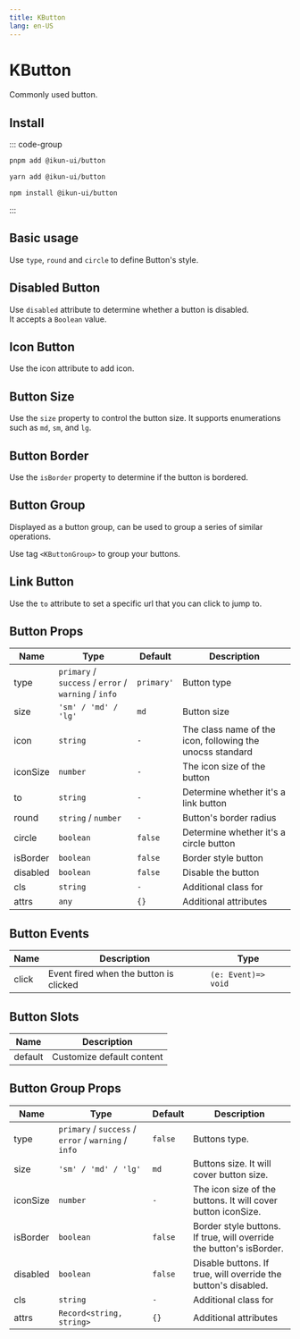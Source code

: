 ```yaml
---
title: KButton
lang: en-US
---
```


# KButton

Commonly used button.

## Install

::: code-group

```bash [pnpm]
pnpm add @ikun-ui/button
```

```bash [yarn]
yarn add @ikun-ui/button
```

```bash [npm]
npm install @ikun-ui/button
```

:::

## Basic usage

Use `type`, `round` and `circle` to define Button's style.

<demo src="../../../../example/button/basic.svelte"  github='Button'></demo>

## Disabled Button

Use `disabled` attribute to determine whether a button is disabled.  
It accepts a `Boolean` value.

<demo src="../../../../example/button/disabled.svelte" github='Button'></demo>

## Icon Button

Use the icon attribute to add icon.

<demo src="../../../../example/button/icon.svelte" github='Button'></demo>

## Button Size

Use the `size` property to control the button size.
It supports enumerations such as `md`, `sm`, and `lg`.

<demo src="../../../../example/button/size.svelte" github='Button'></demo>

## Button Border

Use the `isBorder` property to determine if the button is bordered.

<demo src="../../../../example/button/isBorder.svelte" github='Button'></demo>

## Button Group

Displayed as a button group, can be used to group a series of similar operations.

Use tag `<KButtonGroup>` to group your buttons.

<demo src="../../../../example/button/group.svelte" github='ButtonGroup'></demo>

## Link Button

Use the `to` attribute to set a specific url that you can click to jump to.

<demo src="../../../../example/button/link.svelte" github='Button'></demo>

## Button Props

| Name     | Type                                                 | Default    | Description                                               |
| -------- | ---------------------------------------------------- | ---------- | --------------------------------------------------------- |
| type     | `primary` / `success` / `error` / `warning` / `info` | `primary'` | Button type                                               |
| size     | `'sm' / 'md' / 'lg'`                                 | `md`       | Button size                                               |
| icon     | `string`                                             | `-`        | The class name of the icon, following the unocss standard |
| iconSize | `number`                                             | `-`        | The icon size of the button                               |
| to       | `string`                                             | `-`        | Determine whether it's a link button                      |
| round    | `string` / `number`                                  | `-`        | Button's border radius                                    |
| circle   | `boolean`                                            | `false`    | Determine whether it's a circle button                    |
| isBorder | `boolean`                                            | `false`    | Border style button                                       |
| disabled | `boolean`                                            | `false`    | Disable the button                                        |
| cls      | `string`                                             | `-`        | Additional class for                                      |
| attrs    | `any`                                                | `{}`       | Additional attributes                                     |

## Button Events

| Name  | Description                            | Type                |
| ----- | -------------------------------------- | ------------------- |
| click | Event fired when the button is clicked | `(e: Event)=> void` |

## Button Slots

| Name    | Description               |
| ------- | ------------------------- |
| default | Customize default content |

## Button Group Props

| Name     | Type                                                 | Default | Description                                                         |
| -------- | ---------------------------------------------------- | ------- | ------------------------------------------------------------------- |
| type     | `primary` / `success` / `error` / `warning` / `info` | `false` | Buttons type.                                                       |
| size     | `'sm' / 'md' / 'lg'`                                 | `md`    | Buttons size. It will cover button size.                            |
| iconSize | `number`                                             | `-`     | The icon size of the buttons. It will cover button iconSize.        |
| isBorder | `boolean`                                            | `false` | Border style buttons. If true, will override the button's isBorder. |
| disabled | `boolean`                                            | `false` | Disable buttons. If true, will override the button's disabled.      |
| cls      | `string`                                             | `-`     | Additional class for                                                |
| attrs    | `Record<string, string>`                             | `{}`    | Additional attributes                                               |
